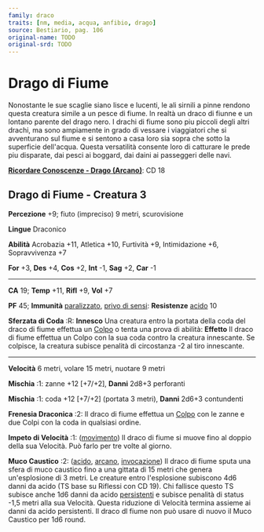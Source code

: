 ```yaml
---
family: draco
traits: [nm, media, acqua, anfibio, drago]
source: Bestiario, pag. 106
original-name: TODO
original-srd: TODO
---
```


# Drago di Fiume

Nonostante le sue scaglie siano lisce e lucenti, le ali sirnili a pinne rendono
questa creatura simile a un pesce di fiume. ln realtà un draco di fiunne e un
lontano parente del drago nero. I drachi di fiume sono piu piccoli degli altri
drachi, ma sono ampiamente in grado di vessare i viaggiatori che si avventurano
sul fiume e si sentono a casa loro sia sopra che sotto la superficie dell'acqua.
Questa versatilità consente loro di catturare le prede piu disparate, dai pesci
ai boggard, dai daini ai passeggeri delle navi.

**[Ricordare Conoscenze - Drago (Arcano)](/azioni/abilita/ricordare-conoscenze)**:
CD 18

## Drago di Fiume - Creatura 3

**Percezione** +9; fiuto (impreciso) 9 metri, scurovisione

**Lingue** Draconico

**Abilità** Acrobazia +11, Atletica +10, Furtività +9, Intimidazione +6,
Sopravvivenza +7

**For** +3, **Des** +4, **Cos** +2, **Int** -1, **Sag** +2, **Car** -1

---

**CA** 19; **Temp** +11, **Rifl** +9, **Vol** +7

**PF** 45; **Immunità** [paralizzato](/condizioni/paralizzato),
[privo di sensi](/condizioni/privo-di-sensi): **Resistenze**
[acido](/tratti/acido) 10

**Sferzata di Coda** :R: **Innesco** Una creatura entro la portata della coda
del draco di fiume effettua un [Colpo](/azioni/base/colpire) o tenta una prova
di abilità: **Effetto** Il draco di fiume effettua un Colpo con la sua coda
contro la creatura innescante. Se colpisce, la creatura subisce penalità di
circostanza -2 al tiro innescante.

---

**Velocità** 6 metri, volare 15 metri, nuotare 9 metri

**Mischia** :1: zanne +12 \[+7/+2], **Danni** 2d8+3 perforanti

**Mischia** :1: coda +12 \[+7/+2] (portata 3 metri), **Danni** 2d6+3 contundenti

**Frenesia Draconica** :2: Il draco di fiume effettua un
[Colpo](/azioni/base/colpire) con le zanne e due Colpi con la coda in qualsiasi
ordine.

**Impeto di Velocità** :1: ([movimento](/tratti/movimento)) Il draco di fiume si
muove fino al doppio della sua Velocità. Può farlo per tre volte al giorno.

**Muco Caustico** :2: ([acido](/tratti/acido), [arcano](/tratti/arcano),
[invocazione](/tratti/invocazione)) Il draco di fiume sputa una sfera di muco
caustico fino a una gittata di 15 metri che genera un'esplosione di 3 metri. Le
creature entro l'esplosione subiscono 4d6 danni da acido (TS base su Riflessi
con CD 19). Chi fallisce questo TS subisce anche 1d6 danni da acido
[persistenti](/condizioni/danno-persistente) e subisce penalità di status -1,5
metri alla sua Velocità. Questa riduzione di Velocità termina assieme ai danni
da acido persistenti. Il draco dl fiume non può usare di nuovo il Muco Caustico
per 1d6 round.
